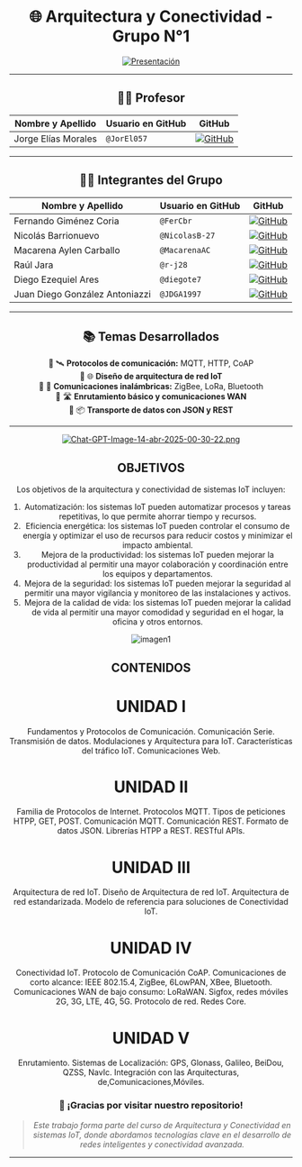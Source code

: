 <div align="center">
  
# 🌐 Arquitectura y Conectividad - Grupo N°1

[![Presentación](https://i.postimg.cc/4yHKDMpw/Presentacion.jpg)](https://postimg.cc/N2YfTdJr)

---

## 👨‍🏫 Profesor

| Nombre y Apellido       | Usuario en GitHub | GitHub |
|-------------------------|-------------------|--------|
| Jorge Elías Morales     | `@JorEl057`       | [![GitHub](https://img.shields.io/badge/github-%23121011.svg?&style=for-the-badge&logo=github&logoColor=white)](https://github.com/JorEl057) |

---

## 👨‍💻 Integrantes del Grupo

| Nombre y Apellido                  | Usuario en GitHub | GitHub |
|-----------------------------------|-------------------|--------|
| Fernando Giménez Coria            | `@FerCbr`         | [![GitHub](https://img.shields.io/badge/github-%23121011.svg?&style=for-the-badge&logo=github&logoColor=white)](https://github.com/FerCbr) |
| Nicolás Barrionuevo               | `@NicolasB-27`    | [![GitHub](https://img.shields.io/badge/github-%23121011.svg?&style=for-the-badge&logo=github&logoColor=white)](https://github.com/NicolasB-27) |
| Macarena Aylen Carballo           | `@MacarenaAC`     | [![GitHub](https://img.shields.io/badge/github-%23121011.svg?&style=for-the-badge&logo=github&logoColor=white)](https://github.com/MacarenaAC) |
| Raúl Jara                         | `@r-j28`          | [![GitHub](https://img.shields.io/badge/github-%23121011.svg?&style=for-the-badge&logo=github&logoColor=white)](https://github.com/r-j28) |
| Diego Ezequiel Ares               | `@diegote7`       | [![GitHub](https://img.shields.io/badge/github-%23121011.svg?&style=for-the-badge&logo=github&logoColor=white)](https://github.com/diegote7) |
| Juan Diego González Antoniazzi   | `@JDGA1997`       | [![GitHub](https://img.shields.io/badge/github-%23121011.svg?&style=for-the-badge&logo=github&logoColor=white)](https://github.com/JDGA1997) |

---

## 📚 Temas Desarrollados

💠 🛰️ **Protocolos de comunicación:** MQTT, HTTP, CoAP  
💠 🌐 **Diseño de arquitectura de red IoT**  
💠 📡 **Comunicaciones inalámbricas:** ZigBee, LoRa, Bluetooth  
💠 🛣️ **Enrutamiento básico y comunicaciones WAN**  
💠 📦 **Transporte de datos con JSON y REST**

---

[![Chat-GPT-Image-14-abr-2025-00-30-22.png](https://i.postimg.cc/mgXWVfsz/Chat-GPT-Image-14-abr-2025-00-30-22.png)](https://postimg.cc/CRq2L2dS)

## OBJETIVOS
Los objetivos de la arquitectura y conectividad de sistemas IoT incluyen:
1. Automatización: los sistemas IoT pueden automatizar procesos y tareas
repetitivas, lo que permite ahorrar tiempo y recursos.
2. Eficiencia energética: los sistemas IoT pueden controlar el consumo de
energía y optimizar el uso de recursos para reducir costos y minimizar el
impacto ambiental.
3. Mejora de la productividad: los sistemas IoT pueden mejorar la productividad
al permitir una mayor colaboración y coordinación entre los equipos y
departamentos.
4. Mejora de la seguridad: los sistemas IoT pueden mejorar la seguridad al
permitir una mayor vigilancia y monitoreo de las instalaciones y activos.
5. Mejora de la calidad de vida: los sistemas IoT pueden mejorar la calidad de
vida al permitir una mayor comodidad y seguridad en el hogar, la oficina y otros
entornos.

![imagen1](https://github.com/user-attachments/assets/dfea9cdf-97cf-489d-92c4-d5a3bb885163)

## CONTENIDOS
# UNIDAD I
Fundamentos y Protocolos de Comunicación. Comunicación Serie. Transmisión de
datos. Modulaciones y Arquitectura para IoT. Características del tráfico IoT.
Comunicaciones Web.
# UNIDAD II
Familia de Protocolos de Internet. Protocolos MQTT. Tipos de peticiones HTPP, GET,
POST. Comunicación MQTT. Comunicación REST. Formato de datos JSON. Librerías
HTPP a REST. RESTful APIs.
# UNIDAD III
Arquitectura de red IoT. Diseño de Arquitectura de red IoT. Arquitectura de red
estandarizada. Modelo de referencia para soluciones de Conectividad IoT.
# UNIDAD IV
Conectividad IoT. Protocolo de Comunicación CoAP. Comunicaciones de corto
alcance: IEEE 802.15.4, ZigBee, 6LowPAN, XBee, Bluetooth. Comunicaciones WAN de
bajo consumo: LoRaWAN. Sigfox, redes móviles 2G, 3G, LTE, 4G, 5G. Protocolo de red.
Redes Core.
# UNIDAD V
Enrutamiento. Sistemas de Localización: GPS, Glonass, Galileo, BeiDou, QZSS, NavIc.
Integración con las Arquitecturas, de,Comunicaciones,Móviles.


### 🚀 ¡Gracias por visitar nuestro repositorio!

> _Este trabajo forma parte del curso de Arquitectura y Conectividad en sistemas IoT, donde abordamos tecnologías clave en el desarrollo de redes inteligentes y conectividad avanzada._

---

